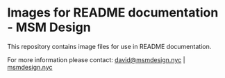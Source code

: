 # Images for README documentation - MSM Design


This repository contains image files for use in README documentation.

For more information please contact: david@msmdesign.nyc | [msmdesign.nyc](https://msmdesign.nyc/)

